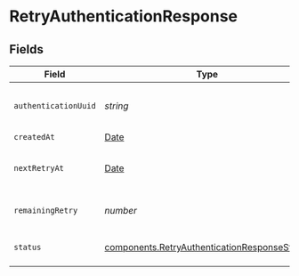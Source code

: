 # RetryAuthenticationResponse


## Fields

| Field                                                                                                        | Type                                                                                                         | Required                                                                                                     | Description                                                                                                  | Example                                                                                                      |
| ------------------------------------------------------------------------------------------------------------ | ------------------------------------------------------------------------------------------------------------ | ------------------------------------------------------------------------------------------------------------ | ------------------------------------------------------------------------------------------------------------ | ------------------------------------------------------------------------------------------------------------ |
| `authenticationUuid`                                                                                         | *string*                                                                                                     | :heavy_minus_sign:                                                                                           | The UUID of the corresponding authentication.                                                                |                                                                                                              |
| `createdAt`                                                                                                  | [Date](https://developer.mozilla.org/en-US/docs/Web/JavaScript/Reference/Global_Objects/Date)                | :heavy_minus_sign:                                                                                           | N/A                                                                                                          |                                                                                                              |
| `nextRetryAt`                                                                                                | [Date](https://developer.mozilla.org/en-US/docs/Web/JavaScript/Reference/Global_Objects/Date)                | :heavy_minus_sign:                                                                                           | The time at which the next retry will be available.                                                          |                                                                                                              |
| `remainingRetry`                                                                                             | *number*                                                                                                     | :heavy_minus_sign:                                                                                           | The number of retries remaining.                                                                             | 3                                                                                                            |
| `status`                                                                                                     | [components.RetryAuthenticationResponseStatus](../../models/components/retryauthenticationresponsestatus.md) | :heavy_minus_sign:                                                                                           | The status of the authentication.                                                                            | approved                                                                                                     |